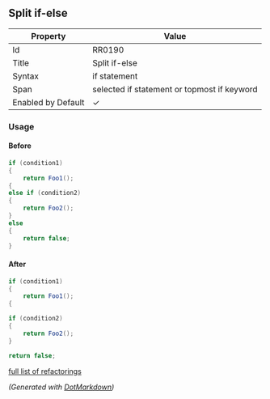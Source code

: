## Split if\-else

| Property           | Value                                       |
| ------------------ | ------------------------------------------- |
| Id                 | RR0190                                      |
| Title              | Split if\-else                              |
| Syntax             | if statement                                |
| Span               | selected if statement or topmost if keyword |
| Enabled by Default | &#x2713;                                    |

### Usage

#### Before

```csharp
if (condition1)
{
    return Foo1();
{
else if (condition2)
{
    return Foo2();
}
else
{
    return false;
}
```

#### After

```csharp
if (condition1)
{
    return Foo1();
{

if (condition2)
{
    return Foo2();
}

return false;
```

[full list of refactorings](Refactorings.md)

*\(Generated with [DotMarkdown](http://github.com/JosefPihrt/DotMarkdown)\)*